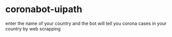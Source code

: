# coronabot-uipath
enter the name of your country and the bot will tell you corona cases in your country by web scrapping
